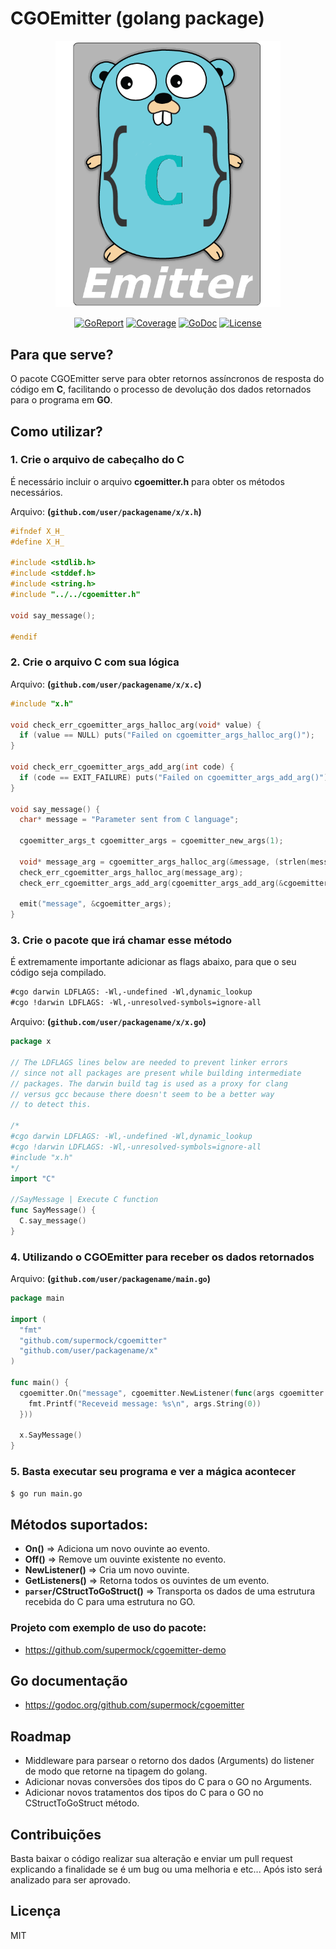 # **CGOEmitter** (golang package)

<p align="center">
  <img src="cgoemitter.png" alt="Logo" width="360">
</p>
<p align="center">
<a href="https://goreportcard.com/report/github.com/supermock/cgoemitter"><img src="https://goreportcard.com/badge/github.com/supermock/cgoemitter" alt="GoReport"></img></a>
<a href="#"><img src="https://gocover.io/_badge/github.com/supermock/cgoemitter" alt="Coverage"></a>
<a href="https://godoc.org/github.com/supermock/cgoemitter"><img src="https://godoc.org/github.com/supermock/cgoemitter?status.svg" alt="GoDoc"></img></a>
<a href="https://github.com/supermock/cgoemitter/blob/master/LICENSE"><img src="https://img.shields.io/badge/license-MIT-orange.svg" alt="License"></a>
</p>

## Para que serve?
O pacote CGOEmitter serve para obter retornos assíncronos de resposta do código em **C**, facilitando o processo de devolução dos dados retornados para o programa em **GO**.

## Como utilizar?

### 1. Crie o arquivo de cabeçalho do C
É necessário incluir o arquivo **cgoemitter.h** para obter os métodos necessários.

Arquivo: **(``github.com/user/packagename/x/x.h``)**
```c
#ifndef X_H_
#define X_H_

#include <stdlib.h>
#include <stddef.h>
#include <string.h>
#include "../../cgoemitter.h"

void say_message();

#endif
```

### 2. Crie o arquivo C com sua lógica
Arquivo: **(``github.com/user/packagename/x/x.c``)**

```c
#include "x.h"

void check_err_cgoemitter_args_halloc_arg(void* value) {
  if (value == NULL) puts("Failed on cgoemitter_args_halloc_arg()");
}

void check_err_cgoemitter_args_add_arg(int code) {
  if (code == EXIT_FAILURE) puts("Failed on cgoemitter_args_add_arg()");
}

void say_message() {
  char* message = "Parameter sent from C language";

  cgoemitter_args_t cgoemitter_args = cgoemitter_new_args(1);
  
  void* message_arg = cgoemitter_args_halloc_arg(&message, (strlen(message)+1) * sizeof(char));
  check_err_cgoemitter_args_halloc_arg(message_arg);
  check_err_cgoemitter_args_add_arg(cgoemitter_args_add_arg(&cgoemitter_args, &message_arg));

  emit("message", &cgoemitter_args);
}
```

### 3. Crie o pacote que irá chamar esse método
É extremamente importante adicionar as flags abaixo, para que o seu código seja compilado.

```md
#cgo darwin LDFLAGS: -Wl,-undefined -Wl,dynamic_lookup
#cgo !darwin LDFLAGS: -Wl,-unresolved-symbols=ignore-all
```

Arquivo: **(``github.com/user/packagename/x/x.go``)**

```go
package x

// The LDFLAGS lines below are needed to prevent linker errors
// since not all packages are present while building intermediate
// packages. The darwin build tag is used as a proxy for clang
// versus gcc because there doesn't seem to be a better way
// to detect this.

/*
#cgo darwin LDFLAGS: -Wl,-undefined -Wl,dynamic_lookup
#cgo !darwin LDFLAGS: -Wl,-unresolved-symbols=ignore-all
#include "x.h"
*/
import "C"

//SayMessage | Execute C function
func SayMessage() {
  C.say_message()
}
```

### 4. Utilizando o CGOEmitter para receber os dados retornados

Arquivo: **(``github.com/user/packagename/main.go``)**

```go
package main

import (
  "fmt"
  "github.com/supermock/cgoemitter"
  "github.com/user/packagename/x"
)

func main() {
  cgoemitter.On("message", cgoemitter.NewListener(func(args cgoemitter.Arguments) {
    fmt.Printf("Receveid message: %s\n", args.String(0))
  }))

  x.SayMessage()
}
```

### 5. Basta executar seu programa e ver a mágica acontecer

```sh
$ go run main.go
```

## Métodos suportados:
- **On()** => Adiciona um novo ouvinte ao evento.
- **Off()** => Remove um ouvinte existente no evento.
- **NewListener()** => Cria um novo ouvinte.
- **GetListeners()** => Retorna todos os ouvintes de um evento.
- **``parser``/CStructToGoStruct()** => Transporta os dados de uma estrutura recebida do C para uma estrutura no GO.

### Projeto com exemplo de uso do pacote:
- https://github.com/supermock/cgoemitter-demo

## Go documentação
- https://godoc.org/github.com/supermock/cgoemitter

## Roadmap
- Middleware para parsear o retorno dos dados (Arguments) do listener de modo que retorne na tipagem do golang.
- Adicionar novas conversões dos tipos do C para o GO no Arguments.
- Adicionar novos tratamentos dos tipos do C para o GO no CStructToGoStruct método.

## Contribuições
Basta baixar o código realizar sua alteração e enviar um pull request explicando a finalidade se é um bug ou uma melhoria e etc... Após isto será analizado para ser aprovado.

## Licença 
MIT

